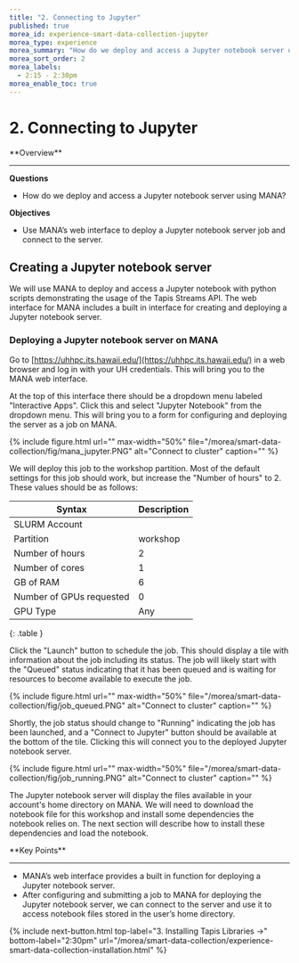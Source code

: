 ```yaml
---
title: "2. Connecting to Jupyter"
published: true
morea_id: experience-smart-data-collection-jupyter
morea_type: experience
morea_summary: "How do we deploy and access a Jupyter notebook server using MANA?"
morea_sort_order: 2
morea_labels:
  - 2:15 - 2:30pm
morea_enable_toc: true
---
```


# 2. Connecting to Jupyter

<div class="alert alert-success mt-3" role="alert" markdown="1">
<i class="fa-solid fa-globe fa-xl"></i> **Overview**
<hr/>

**Questions**
  * How do we deploy and access a Jupyter notebook server using MANA?

**Objectives**
  * Use MANA’s web interface to deploy a Jupyter notebook server job and connect to the server.
</div>

## Creating a Jupyter notebook server

We will use MANA to deploy and access a Jupyter notebook with python scripts demonstrating the usage of the Tapis Streams API. The web interface for MANA includes a built in interface for creating and deploying a Jupyter notebook server.

### Deploying a Jupyter notebook server on MANA

Go to [https://uhhpc.its.hawaii.edu/](https://uhhpc.its.hawaii.edu/) in a web browser and log in with your UH credentials. This will bring you to the MANA web interface.

At the top of this interface there should be a dropdown menu labeled "Interactive Apps". Click this and select "Jupyter Notebook" from the dropdown menu. This will bring you to a form for configuring and deploying the server as a job on MANA.

{% include figure.html url="" max-width="50%" file="/morea/smart-data-collection/fig/mana_jupyter.PNG" alt="Connect to cluster" caption="" %}


We will deploy this job to the workshop partition. Most of the default settings for this job should work, but increase the "Number of hours" to 2. These values should be as follows:

| Syntax                    | Description |
| ------------------------- | ----------- |
| SLURM Account             |             |
| Partition                 | workshop    |
| Number of hours           | 2           |
| Number of cores           | 1           |
| GB of RAM                 | 6           |
| Number of GPUs requested  | 0           |
| GPU Type                  | Any         |
{: .table }

Click the "Launch" button to schedule the job. This should display a tile with information about the job including its status. The job will likely start with the "Queued" status indicating that it has been queued and is waiting for resources to become available to execute the job.

{% include figure.html url="" max-width="50%" file="/morea/smart-data-collection/fig/job_queued.PNG" alt="Connect to cluster" caption="" %}

Shortly, the job status should change to "Running" indicating the job has been launched, and a "Connect to Jupyter" button should be available at the bottom of the tile. Clicking this will connect you to the deployed Jupyter notebook server.

{% include figure.html url="" max-width="50%" file="/morea/smart-data-collection/fig/job_running.PNG" alt="Connect to cluster" caption="" %}


The Jupyter notebook server will display the files available in your account's home directory on MANA. We will need to download the notebook file for this workshop and install some dependencies the notebook relies on. The next section will describe how to install these dependencies and load the notebook.

<div class="alert alert-success mt-3" role="alert" markdown="1">
<i class="fa-solid fa-globe fa-xl"></i> **Key Points**
<hr/>

* MANA’s web interface provides a built in function for deploying a Jupyter notebook server.
* After configuring and submitting a job to MANA for deploying the Jupyter notebook server, we can connect to the server and use it to access notebook files stored in the user’s home directory.
</div>


{% include next-button.html
top-label="3. Installing Tapis Libraries ->"
bottom-label="2:30pm"
url="/morea/smart-data-collection/experience-smart-data-collection-installation.html" %}
